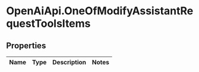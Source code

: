 # OpenAiApi.OneOfModifyAssistantRequestToolsItems

## Properties
Name | Type | Description | Notes
------------ | ------------- | ------------- | -------------
